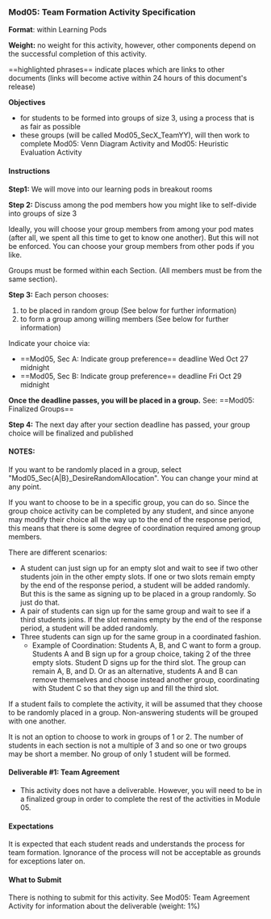 ### Mod05: Team Formation Activity Specification

**Format**: within Learning Pods

**Weight:**  no weight for this activity, however, other components depend on the successful completion of this activity.

==highlighted phrases== indicate places which are links to other documents (links will become active within 24 hours of this document's release)

**Objectives**

- for students to be formed into groups of size 3, using a process that is as fair as possible
- these groups (will be called Mod05_SecX_TeamYY), will then work to complete Mod05: Venn Diagram Activity and Mod05: Heuristic Evaluation Activity

#### Instructions

**Step1:** We will move into our learning pods in breakout rooms

**Step 2:** Discuss among the pod members how you might like to self-divide into groups of size 3

Ideally, you will choose your group members from among your pod mates (after all, we spent all this time to get to know one another).  But this will not be enforced.  You can choose your group members from other pods if you like.

Groups must be formed within each Section.  (All members must be from the same section).

**Step 3:** Each person chooses: 

1. to be placed in random group (See below for further information)
2. to form a group among willing members (See below for further information)

Indicate your choice via:

- ==Mod05, Sec A: Indicate group preference== deadline Wed Oct 27 midnight
- ==Mod05, Sec B: Indicate group preference== deadline Fri Oct 29 midnight

**Once the deadline passes, you will be placed in a group.** See: ==Mod05: Finalized Groups==

**Step 4:** The next day after your section deadline has passed, your group choice will be finalized and published



#### NOTES:

If you want to be randomly placed in a group, select "Mod05_Sec{A|B}_DesireRandomAllocation".  You can change your mind at any point.

If you want to choose to be in a specific group, you can do so. Since the group choice activity can be completed by any student, and since anyone may modify their choice all the way up to the end of the response period, this means that there is some degree of coordination required among group members.

There are different scenarios:

- A student can just sign up for an empty slot and wait to see if two other students join in the other empty slots.  If one or two slots remain empty by the end of the response period, a student will be added randomly.  But this is the same as signing up to be placed in a group randomly.  So just do that.
- A pair of students can sign up for the same group and wait to see if a third students joins.  If the slot remains empty by the end of the response period, a student will be added randomly. 
- Three students can sign up for the same group in a coordinated fashion.
  - Example of Coordination: Students A, B, and C want to form a group.  Students A and B sign up for a group choice, taking 2 of the three empty slots.  Student D signs up for the third slot.  The group can remain A, B, and D.  Or as an alternative, students A and B can remove themselves and choose instead another group, coordinating with Student C so that they sign up and fill the third slot. 

If a student fails to complete the activity, it will be assumed that they choose to be randomly placed in a group. Non-answering students will be grouped with one another.

It is not an option to choose to work in groups of 1 or 2.  The number of students in each section is not a multiple of 3 and so one or two groups may be short a member.  No group of only 1 student will be formed.



#### Deliverable #1: Team Agreement

- This activity does not have a deliverable.  However, you will need to be in a finalized group in order to complete the rest of the activities in Module 05.


#### Expectations

It is expected that each student reads and understands the process for team formation.  Ignorance of the process will not be acceptable as grounds for exceptions later on.

#### What to Submit

There is nothing to submit for this activity.  See Mod05: Team Agreement Activity for information about the deliverable (weight: 1%)





